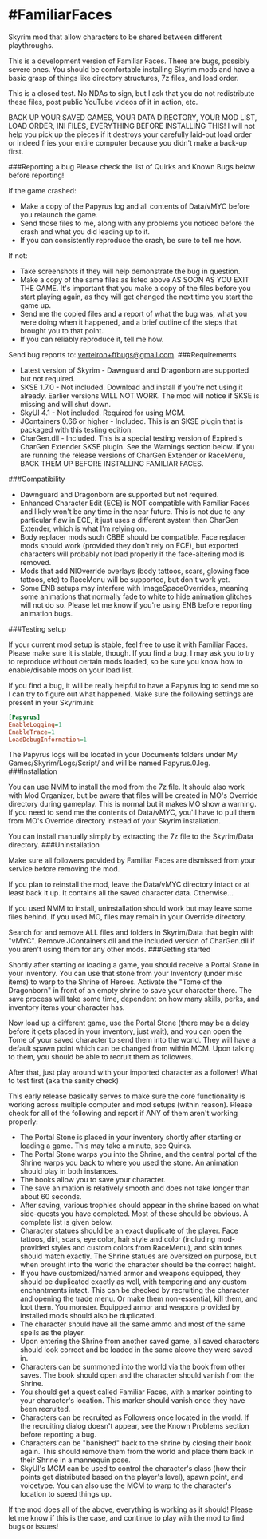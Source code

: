 #FamiliarFaces
=============

Skyrim mod that allow characters to be shared between different playthroughs.

This is a development version of Familiar Faces. There are bugs, possibly severe ones. You should be comfortable 
installing Skyrim mods and have a basic grasp of things like directory structures, 7z files, and load order.

This is a closed test. No NDAs to sign, but I ask that you do not redistribute these files, post public YouTube videos of 
it in action, etc.

BACK UP YOUR SAVED GAMES, YOUR DATA DIRECTORY, YOUR MOD LIST, LOAD ORDER, INI FILES, EVERYTHING BEFORE INSTALLING THIS! 
I will not help you pick up the pieces if it destroys your carefully laid-out load order or indeed fries your entire computer because you didn't make a back-up first.

###Reporting a bug
Please check the list of Quirks and Known Bugs below before reporting!

If the game crashed:

*   Make a copy of the Papyrus log and all contents of Data/vMYC before you relaunch the game.
*   Send those files to me, along with any problems you noticed before the crash and what you did leading up to it.
*   If you can consistently reproduce the crash, be sure to tell me how.

If not:

*   Take screenshots if they will help demonstrate the bug in question.
*   Make a copy of the same files as listed above AS SOON AS YOU EXIT THE GAME. It's important that you make a copy of 
     the files before you start playing again, as they will get changed the next time you start the game up.
*   Send me the copied files and a report of what the bug was, what you were doing when it happened, and a brief outline 
     of the steps that brought you to that point.
*   If you can reliably reproduce it, tell me how.

Send bug reports to: verteiron+ffbugs@gmail.com.
###Requirements

*   Latest version of Skyrim - Dawnguard and Dragonborn are supported but not required.
*   SKSE 1.7.0 - Not included. Download and install if you're not using it already. Earlier versions WILL NOT WORK. The mod will notice if SKSE is missing and will shut down.
*   SkyUI 4.1 - Not included. Required for using MCM.
*   JContainers 0.66 or higher - Included. This is an SKSE plugin that is packaged with this testing edition.
*   CharGen.dll - Included. This is a special testing version of Expired's CharGen Extender SKSE plugin. See the Warnings section below. If you are running the release versions of CharGen Extender or RaceMenu, BACK THEM UP BEFORE INSTALLING FAMILIAR FACES.

###Compatibility

*   Dawnguard and Dragonborn are supported but not required.
*   Enhanced Character Edit (ECE) is NOT compatible with Familiar Faces and likely won't be any time in the near future. This is not due to any particular flaw in ECE, it just uses a different system than CharGen Extender, which is what I'm relying on.
*   Body replacer mods such CBBE should be compatible. Face replacer mods should work (provided they don't rely on ECE), but exported characters will probably not load properly if the face-altering mod is removed.
*   Mods that add NIOverride overlays (body tattoos, scars, glowing face tattoos, etc) to RaceMenu will be supported, but don't work yet.
*   Some ENB setups may interfere with ImageSpaceOverrides, meaning some animations that normally fade to white to hide animation glitches will not do so. Please let me know if you're using ENB before reporting animation bugs.

###Testing setup

If your current mod setup is stable, feel free to use it with Familiar Faces. Please make sure it is stable, though. If you find a bug, I may ask you to try to reproduce without certain mods loaded, so be sure you know how to enable/disable mods on your load list.

If you find a bug, it will be really helpful to have a Papyrus log to send me so I can try to figure out what happened. Make sure the following settings are present in your Skyrim.ini:
```ini
[Papyrus] 
EnableLogging=1 
EnableTrace=1 
LoadDebugInformation=1
```

The Papyrus logs will be located in your Documents folders under My Games/Skyrim/Logs/Script/ and will be named Papyrus.0.log.
###Installation

You can use NMM to install the mod from the 7z file. It should also work with Mod Organizer, but be aware that files will be created in MO's Override directory during gameplay. This is normal but it makes MO show a warning. If you need to send me the contents of Data/vMYC, you'll have to pull them from MO's Override directory instead of your Skyrim installation.

You can install manually simply by extracting the 7z file to the Skyrim/Data directory.
###Uninstallation

Make sure all followers provided by Familiar Faces are dismissed from your service before removing the mod.

If you plan to reinstall the mod, leave the Data/vMYC directory intact or at least back it up. It contains all the saved character data. Otherwise...

If you used NMM to install, uninstallation should work but may leave some files behind. If you used MO, files may remain in your Override directory.

Search for and remove ALL files and folders in Skyrim/Data that begin with "vMYC". Remove JContainers.dll and the included version of CharGen.dll if you aren't using them for any other mods.
###Getting started

Shortly after starting or loading a game, you should receive a Portal Stone in your inventory. You can use that stone from your Inventory (under misc items) to warp to the Shrine of Heroes. Activate the "Tome of the Dragonborn" in front of an empty shrine to save your character there. The save process will take some time, dependent on how many skills, perks, and inventory items your character has.

Now load up a different game, use the Portal Stone (there may be a delay before it gets placed in your inventory, just wait), and you can open the Tome of your saved character to send them into the world. They will have a default spawn point which can be changed from within MCM. Upon talking to them, you should be able to recruit them as followers.

After that, just play around with your imported character as a follower!
What to test first (aka the sanity check)

This early release basically serves to make sure the core functionality is working across multiple computer and mod setups (within reason). Please check for all of the following and report if ANY of them aren't working properly:

*   The Portal Stone is placed in your inventory shortly after starting or loading a game. This may take a minute, see Quirks.
*   The Portal Stone warps you into the Shrine, and the central portal of the Shrine warps you back to where you used the stone. An animation should play in both instances.
*   The books allow you to save your character.
*   The save animation is relatively smooth and does not take longer than about 60 seconds.
*   After saving, various trophies should appear in the shrine based on what side-quests you have completed. Most of these should be obvious. A complete list is given below.
*   Character statues should be an exact duplicate of the player. Face tattoos, dirt, scars, eye color, hair style and color (including mod-provided styles and custom colors from RaceMenu), and skin tones should match exactly. The Shrine statues are oversized on purpose, but when brought into the world the character should be the correct height.
*   If you have customized/named armor and weapons equipped, they should be duplicated exactly as well, with tempering and any custom enchantments intact. This can be checked by recruiting the character and opening the trade menu. Or make them non-essential, kill them, and loot them. You monster. Equipped armor and weapons provided by installed mods should also be duplicated.
*   The character should have all the same ammo and most of the same spells as the player.
*   Upon entering the Shrine from another saved game, all saved characters should look correct and be loaded in the same alcove they were saved in.
*   Characters can be summoned into the world via the book from other saves. The book should open and the character should vanish from the Shrine.
*   You should get a quest called Familiar Faces, with a marker pointing to your character's location. This marker should vanish once they have been recruited.
*   Characters can be recruited as Followers once located in the world. If the recruiting dialog doesn't appear, see the Known Problems section before reporting a bug.
*   Characters can be "banished" back to the shrine by closing their book again. This should remove them from the world and place them back in their Shrine in a mannequin pose.
*   SkyUI's MCM can be used to control the character's class (how their points get distributed based on the player's level), spawn point, and voicetype. You can also use the MCM to warp to the character's location to speed things up.

If the mod does all of the above, everything is working as it should! Please let me know if this is the case, and continue to play with the mod to find bugs or issues!
